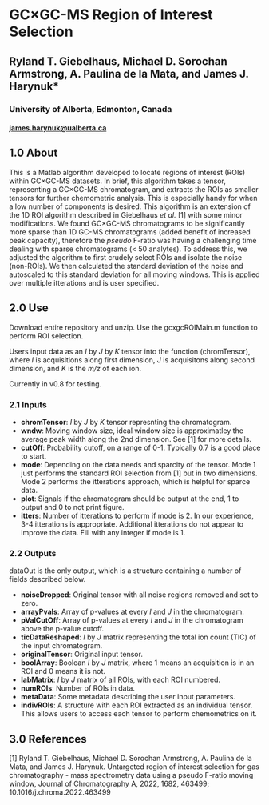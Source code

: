 # GC×GC-MS Region of Interest Selection

## Ryland T. Giebelhaus, Michael D. Sorochan Armstrong, A. Paulina de la Mata, and James J. Harynuk*

### University of Alberta, Edmonton, Canada
#### james.harynuk@ualberta.ca

## 1.0 About
This is a Matlab algorithm developed to locate regions of interest (ROIs) within GC×GC-MS datasets. In brief, this algorithm takes a tensor, representing a GC×GC-MS chromatogram, and extracts the ROIs as smaller tensors for further chemometric analysis. This is especially handy for when a low number of components is desired. This algorithm is an extension of the 1D ROI algorithm described in Giebelhaus _et al._ [1] with some minor modifications. We found GC×GC-MS chromatograms to be significantly more sparse than 1D GC-MS chromatograms (added benefit of increased peak capacity), therefore the _pseudo_ F-ratio was having a challenging time dealing with sparse chromatograms (< 50 analytes). To address this, we adjusted the algorithm to first crudely select ROIs and isolate the noise (non-ROIs). We then calculated the standard deviation of the noise and autoscaled to this standard deviation for all moving windows. This is applied over multiple itterations and is user specified.

## 2.0 Use
Download entire repository and unzip. Use the gcxgcROIMain.m function to perform ROI selection.

Users input data as an *I* by *J* by *K* tensor into the function (chromTensor), where *I* is acquisitions along first dimension, *J* is acquisitons along second dimension, and *K* is the _m/z_ of each ion.

Currently in v0.8 for testing.

### 2.1 Inputs

* **chromTensor**: *I* by *J* by *K* tensor represnting the chromatogram.
* **wndw**: Moving window size, ideal window size is approximatley the average peak width along the 2nd dimension. See [1] for more details.
* **cutOff**: Probability cutoff, on a range of 0-1. Typically 0.7 is a good place to start.
* **mode**: Depending on the data needs and sparcity of the tensor. Mode 1 just performs the standard ROI selection from [1] but in two dimensions. Mode 2 performs the itterations approach, which is helpful for sparce data.
* **plot**: Signals if the chromatogram should be output at the end, 1 to output and 0 to not print figure.
* **itters**: Number of itterations to perform if mode is 2. In our experience, 3-4 itterations is appropriate. Additional itterations do not appear to improve the data. Fill with any integer if mode is 1.

### 2.2 Outputs

dataOut is the only output, which is a structure containing a number of fields described below.

* **noiseDropped**: Original tensor with all noise regions removed and set to zero.
* **arrayPvals**: Array of p-values at every *I* and *J* in the chromatogram.
* **pValCutOff**: Array of p-values at every *I* and *J* in the chromatogram above the p-value cutoff.
* **ticDataReshaped**: *I* by *J* matrix representing the total ion count (TIC) of the input chromatogram.
* **originalTensor**: Original input tensor.
* **boolArray**: Boolean *I* by *J* matrix, where 1 means an acquisition is in an ROI and 0 means it is not.
* **labMatrix**: *I* by *J* matrix of all ROIs, with each ROI numbered.
* **numROIs**: Number of ROIs in data.
* **metaData**: Some metadata describing the user input parameters.
* **indivROIs**: A structure with each ROI extracted as an individual tensor. This allows users to access each tensor to perform chemometrics on it.

## 3.0 References

[1] Ryland T. Giebelhaus, Michael D. Sorochan Armstrong, A. Paulina de la Mata, and James J. Harynuk. Untargeted region of interest selection for gas chromatography - mass spectrometry data using a pseudo F-ratio moving window, Journal of Chromatography A, 2022, 1682, 463499; 10.1016/j.chroma.2022.463499